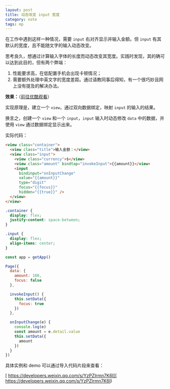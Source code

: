 ```yaml
---
layout: post
title: 动态改变 input 宽度
category: note
tags: mp
---
```



在工作中遇到这样一种情况，需要 `input` 右对齐显示并输入金额。但 `input` 有其默认的宽度，且不能随文字的输入动态改变。

思考良久，想通过计算输入字体的长度而动态改变其宽度。实践时发现，其的确可以达到此目的，但有两个弊端：
1. 性能要求高，在低配置手机会出现卡顿情况；
2. 需要额外处理中英文字的宽度差距。通过请教同事后得知，有一个很巧妙且网上没有提及的解决办法。

**效果：**（[前往优酷观看](https://v.youku.com/v_show/id_XNDA3ODAzNzYwNA==.html?spm=a2h3j.8428770.3416059.1)）

实现原理是，建立一个 `view`，通过双向数据绑定，映射 `input` 的输入的结果。

换言之，创建一个 `view` 和一个 `input`，`input` 输入时动态修改 `data` 中的数据，并使用 `view` 通过数据绑定显示出来。

实际代码：

```html
<view class="container">
  <view class="title">输入金额：</view>
  <view class="input">
    <view class="currency">$</view>
    <view class="amount" bindtap="invokeInput">{{amount}}</view>
    <input 
      bindinput="onInputChange" 
      value="{{amount}}" 
      type="digit" 
      focus="{{focus}}"
      hidden="{{true}}" />
  </view>
</view>
```

```css
.container {
  display: flex;
  justify-content: space-between;
}

.input {
  display: flex;
  align-items: center;
}

```

```js
const app = getApp()

Page({
  data: {
    amount: 100,
    focus: false
  },

  invokeInput() {
    this.setData({
      focus: true
    })
  },

  onInputChange(e) {
    console.log(e)
    const amount = e.detail.value
    this.setData({
      amount
    })
  }
})

```

具体实例和 demo 可以通过导入代码片段来查看：

[
https://developers.weixin.qq.com/s/YzPZlrmn7K6I](
https://developers.weixin.qq.com/s/YzPZlrmn7K6I)